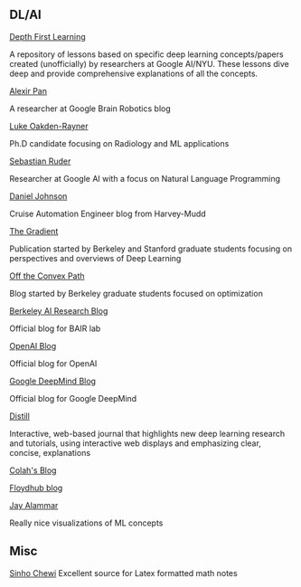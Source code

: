 ## DL/AI

[Depth First Learning](https://www.depthfirstlearning.com/)

A repository of lessons based on specific deep learning concepts/papers created (unofficially) by researchers at Google AI/NYU. These lessons dive deep and provide comprehensive explanations of all the concepts.

[Alexir Pan](https://www.alexirpan.com/)

A researcher at Google Brain Robotics blog

[Luke Oakden-Rayner](https://lukeoakdenrayner.wordpress.com/)

Ph.D candidate focusing on Radiology and ML applications

[Sebastian Ruder](http://ruder.io/)

Researcher at Google AI with a focus on Natural Language Programming

[Daniel Johnson](http://www.hexahedria.com/)

Cruise Automation Engineer blog from Harvey-Mudd

[The Gradient](https://thegradient.pub/)

Publication started by Berkeley and Stanford graduate students focusing on perspectives and overviews of Deep Learning

[Off the Convex Path](https://www.offconvex.org/about/)

Blog started by Berkeley graduate students focused on optimization

[Berkeley AI Research Blog](https://bair.berkeley.edu/blog/)

Official blog for BAIR lab

[OpenAI Blog](https://openai.com/blog/)

Official blog for OpenAI

[Google DeepMind Blog](https://deepmind.com/blog/)

Official blog for Google DeepMind

[Distill](https://distill.pub/)

Interactive, web-based journal that highlights new deep learning research and tutorials, using interactive web displays and emphasizing clear, concise, explanations

[Colah's Blog](http://colah.github.io/)

[Floydhub blog](https://blog.floydhub.com/)

[Jay Alammar](https://jalammar.github.io/)

Really nice visualizations of ML concepts

## Misc

[Sinho Chewi](https://chewisinho.github.io/) Excellent source for Latex formatted math notes

